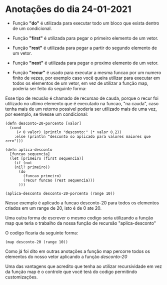 # Anotações do dia 24-01-2021

- Função **"do"** é utilizada para executar todo um bloco que exista dentro de um condicional.

- Função **"first"** é utilizada para pegar o primeiro elemento de um vetor.

- Função **"rest"** é utilizada para pegar a partir do segundo elemento de um vetor.
- Função **"next"** é utilizada para pegar o proximo elemento de um vetor.

- Função **"recur"** é usado para executar a mesma funcao por um numero finito de vezes, por exemplo caso você queira utilizar para executar em todos os elementos de um vetor, em vez de utilizar a função map, poderia ser feito da seguinte forma: 

Esse tipo de recusão é chamado de recursao de cauda, porque o recur foi utilizado no ultimo elemento que é executado na funcao, "na cauda", caso tenha mais de um retorno possivel poderia ser utilizado mais de uma vez, por exemplo, se tivesse um condicional:
```
(defn desconto-20-porcento [valor]
  (cond
     (< 0 valor) (println "desconto:" (* valor 0.2))
    :else (println "desconto so aplicado para valores maiores que zero")))

(defn aplica-desconto
  [funcao sequencia]
  (let [primeiro (first sequencia)]
    (if (not 
    (nil? primeiro))
      (do
        (funcao primeiro)
        (recur funcao (rest sequencia)))
      )))

(aplica-desconto desconto-20-porcento (range 10))

```
Nesse exemplo é aplicado a funcao desconto-20 para todos os elementos criados em um range de 20, isto é de 0 ate 20. 

Uma outra forma de escrever o mesmo codigo seria utilizando a função map que teria o trabalho da nossa função de recursão "aplica-desconto"

O codigo ficaria da seguinte forma:

```
(map desconto-20 (range 10))
```

Como já foi dito em outras anotações a função map percorre todos os elementos do nosso vetor aplicando a função *desconto-20*

Uma das vantagens que acredito que tenha ao utilizar recursividade em vez da função map é o controle que você terá do codigo permitindo customizações.